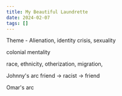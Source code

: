 ```yaml
---
title: My Beautiful Laundrette
date: 2024-02-07
tags: []
---
```

Theme - Alienation, identity crisis, sexuality 

colonial mentality

race, ethnicity, otherization, migration, 

Johnny's arc 
friend -> racist -> friend 

Omar's arc 
